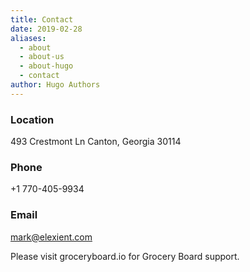 ```yaml
---
title: Contact
date: 2019-02-28
aliases:
  - about
  - about-us
  - about-hugo
  - contact
author: Hugo Authors
---
```


### Location
493 Crestmont Ln Canton, Georgia 30114

### Phone
+1 770-405-9934

### Email
mark@elexient.com

Please visit groceryboard.io for Grocery Board support. 

